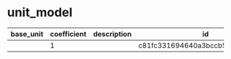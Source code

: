 # unit_model
|base_unit|coefficient|description|id|is_error|name|
|--|--|--|--|--|--|
||1||c81fc331694640a3bccb56ea1015948f|True|грамм|